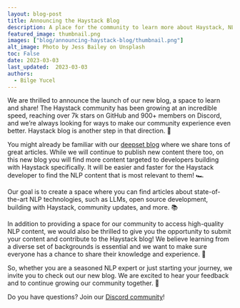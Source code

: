 ```yaml
---
layout: blog-post
title: Announcing the Haystack Blog
description: A place for the community to learn more about Haystack, NLP, open source development and more!
featured_image: thumbnail.png
images: ["blog/announcing-haystack-blog/thumbnail.png"]
alt_image: Photo by Jess Bailey on Unsplash
toc: False
date: 2023-03-03
last_updated:  2023-03-03
authors:
  - Bilge Yucel
---
```


We are thrilled to announce the launch of our new blog, a space to learn and share! The Haystack community has been growing at an incredible speed, reaching over 7k stars on GitHub and 900+ members on Discord, and we’re always looking for ways to make our community experience even better. Haystack blog is another step in that direction. 🚀

You might already be familiar with our [deepset blog](https://www.deepset.ai/blog) where we share tons of great articles. While we will continue to publish new content there too, on this new blog you will find more content targeted to developers building with Haystack specifically. It will be easier and faster for the Haystack developer to find the NLP content that is most relevant to them! 🏎️

Our goal is to create a space where you can find articles about state-of-the-art NLP technologies, such as LLMs, open source development, building with Haystack, community updates, and more. 📚

In addition to providing a space for our community to access high-quality NLP content, we would also be thrilled to give you the opportunity to submit your content and contribute to the Haystack blog! We believe learning from a diverse set of backgrounds is essential and we want to make sure everyone has a chance to share their knowledge and experience. 🤩

So, whether you are a seasoned NLP expert or just starting your journey, we invite you to check out our new blog. We are excited to hear your feedback and to continue growing our community together. 🙌

Do you have questions? Join our [Discord community](https://discord.com/invite/VBpFzsgRVF)!